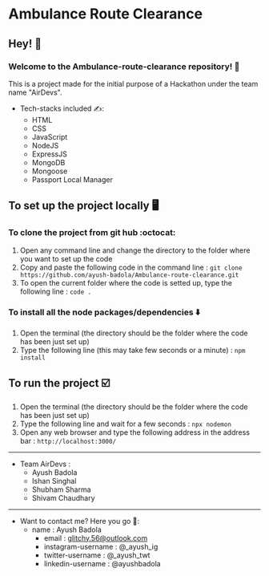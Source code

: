 # Ambulance Route Clearance
## Hey! 👋
### Welcome to the Ambulance-route-clearance repository! 🙏
This is a project made for the initial purpose of a Hackathon under the team name "AirDevs".
* Tech-stacks included ✍: 
	* HTML
	* CSS
	* JavaScript
 	* NodeJS
	* ExpressJS
 	* MongoDB
	* Mongoose
 	* Passport Local Manager
## To set up the project locally :desktop_computer:
### To clone the project from git hub :octocat:
1. Open any command line and change the directory to the folder where you want to set up the code
2. Copy and paste the following code in the command line :
	`git clone https://github.com/ayush-badola/Ambulance-route-clearance.git`
3. To open the current folder where the code is setted up, type the following line :
	`code .`
### To install all the node packages/dependencies :arrow_down:
1. Open the terminal (the directory should be the folder where the code has been just set up)
2. Type the following line (this may take few seconds or a minute) :
	`npm install`
## To run the project :ballot_box_with_check:
1. Open the terminal (the directory should be the folder where the code has been just set up)
2. Type the following line and wait for a few seconds :
	`npx nodemon`
3. Open any web browser and type the following address in the address bar :
	`http://localhost:3000/`

----
* Team AirDevs :
  * Ayush Badola
  * Ishan Singhal
  * Shubham Sharma
  * Shivam Chaudhary

----
* Want to contact me? Here you go 📱:
	* name : Ayush Badola
  		* email : glitchy.56@outlook.com
  		* instagram-username : @_ayush_ig
  		* twitter-username : @_ayush_twt
  		* linkedin-username : @ayushbadola

